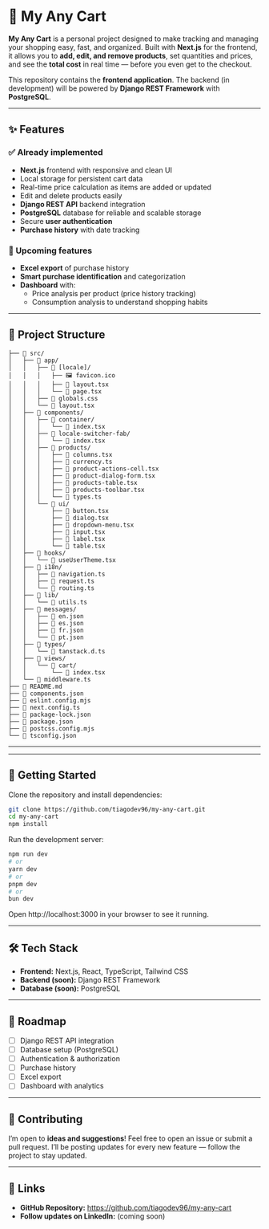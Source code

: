 # 🛒 My Any Cart

**My Any Cart** is a personal project designed to make tracking and managing your shopping easy, fast, and organized.
Built with **Next.js** for the frontend, it allows you to **add, edit, and remove products**, set quantities and prices, and see the **total cost** in real time — before you even get to the checkout.

This repository contains the **frontend application**. The backend (in development) will be powered by **Django REST Framework** with **PostgreSQL**.

---

## ✨ Features

### ✅ Already implemented
- **Next.js** frontend with responsive and clean UI
- Local storage for persistent cart data
- Real-time price calculation as items are added or updated
- Edit and delete products easily
- **Django REST API** backend integration
- **PostgreSQL** database for reliable and scalable storage
- Secure **user authentication**
- **Purchase history** with date tracking

### 🚧 Upcoming features
- **Excel export** of purchase history
- **Smart purchase identification** and categorization
- **Dashboard** with:
  - Price analysis per product (price history tracking)
  - Consumption analysis to understand shopping habits

---

## 📂 Project Structure

```
├── 📁 src/
│   ├── 📁 app/
│   │   ├── 📁 [locale]/
│   │   │   ├── 🖼️ favicon.ico
│   │   │   ├── 📄 layout.tsx
│   │   │   └── 📄 page.tsx
│   │   ├── 🎨 globals.css
│   │   └── 📄 layout.tsx
│   ├── 📁 components/
│   │   ├── 📁 container/
│   │   │   └── 📄 index.tsx
│   │   ├── 📁 locale-switcher-fab/
│   │   │   └── 📄 index.tsx
│   │   ├── 📁 products/
│   │   │   ├── 📄 columns.tsx
│   │   │   ├── 📄 currency.ts
│   │   │   ├── 📄 product-actions-cell.tsx
│   │   │   ├── 📄 product-dialog-form.tsx
│   │   │   ├── 📄 products-table.tsx
│   │   │   ├── 📄 products-toolbar.tsx
│   │   │   └── 📄 types.ts
│   │   └── 📁 ui/
│   │       ├── 📄 button.tsx
│   │       ├── 📄 dialog.tsx
│   │       ├── 📄 dropdown-menu.tsx
│   │       ├── 📄 input.tsx
│   │       ├── 📄 label.tsx
│   │       └── 📄 table.tsx
│   ├── 📁 hooks/
│   │   └── 📄 useUserTheme.tsx
│   ├── 📁 i18n/
│   │   ├── 📄 navigation.ts
│   │   ├── 📄 request.ts
│   │   └── 📄 routing.ts
│   ├── 📁 lib/
│   │   └── 📄 utils.ts
│   ├── 📁 messages/
│   │   ├── 📄 en.json
│   │   ├── 📄 es.json
│   │   ├── 📄 fr.json
│   │   └── 📄 pt.json
│   ├── 📁 types/
│   │   └── 📄 tanstack.d.ts
│   ├── 📁 views/
│   │   └── 📁 cart/
│   │       └── 📄 index.tsx
│   └── 📄 middleware.ts
├── 📖 README.md
├── 📄 components.json
├── 📄 eslint.config.mjs
├── 📄 next.config.ts
├── 📄 package-lock.json
├── 📄 package.json
├── 📄 postcss.config.mjs
└── 📄 tsconfig.json
```

---

---

## 🚀 Getting Started

Clone the repository and install dependencies:

```bash
git clone https://github.com/tiagodev96/my-any-cart.git
cd my-any-cart
npm install
```

Run the development server:

```bash
npm run dev
# or
yarn dev
# or
pnpm dev
# or
bun dev
```

Open http://localhost:3000 in your browser to see it running.

---

## 🛠️ Tech Stack

- **Frontend:** Next.js, React, TypeScript, Tailwind CSS
- **Backend (soon):** Django REST Framework
- **Database (soon):** PostgreSQL

---

## 📌 Roadmap

- [ ] Django REST API integration
- [ ] Database setup (PostgreSQL)
- [ ] Authentication & authorization
- [ ] Purchase history
- [ ] Excel export
- [ ] Dashboard with analytics

---

## 🤝 Contributing

I’m open to **ideas and suggestions**! Feel free to open an issue or submit a pull request.
I’ll be posting updates for every new feature — follow the project to stay updated.

---

## 📎 Links

- **GitHub Repository:** https://github.com/tiagodev96/my-any-cart
- **Follow updates on LinkedIn:** (coming soon)
